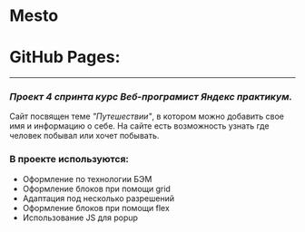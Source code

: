 # Mesto
# GitHub Pages: 
---
### *Проект 4 спринта курс Веб-програмист Яндекс практикум.*  
Сайт посвящен теме *"Путешествии"*, в котором можно добавить свое имя и информацию о себе.
На сайте есть возможность узнать где человек побывал или хочет побывать.
### В проекте используются:  
* Оформление по технологии БЭМ
* Оформление блоков при помощи grid
* Адаптация под несколько разрешений
* Оформление блоков при помощи flex
* Использование JS для popup